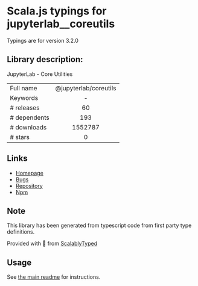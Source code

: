 
# Scala.js typings for jupyterlab__coreutils

Typings are for version 3.2.0

## Library description:
JupyterLab - Core Utilities

|                    |                 |
| ------------------ | :-------------: |
| Full name          | @jupyterlab/coreutils |
| Keywords           | - |
| # releases         | 60 |
| # dependents       | 193 |
| # downloads        | 1552787 |
| # stars            | 0 |

## Links
- [Homepage](https://github.com/jupyterlab/jupyterlab)
- [Bugs](https://github.com/jupyterlab/jupyterlab/issues)
- [Repository](https://github.com/jupyterlab/jupyterlab)
- [Npm](https://www.npmjs.com/package/%40jupyterlab%2Fcoreutils)
    


## Note
This library has been generated from typescript code from first party type definitions.

Provided with :purple_heart: from [ScalablyTyped](https://github.com/oyvindberg/ScalablyTyped)

## Usage
See [the main readme](../../readme.md) for instructions.


